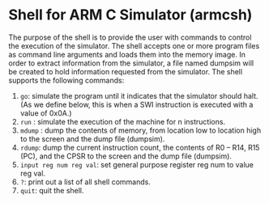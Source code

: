 # Shell for ARM C Simulator (armcsh)

The purpose of the shell is to provide the user with commands to control the execution of the simulator.
The shell accepts one or more program files as command line arguments and loads them into the memory
image. In order to extract information from the simulator, a file named dumpsim will be created to hold
information requested from the simulator. The shell supports the following commands:

1. `go`: simulate the program until it indicates that the simulator should halt. (As we define below, this is when a SWI instruction is executed with a value of 0x0A.)
2. `run` <n>: simulate the execution of the machine for n instructions.
3. `mdump` <low> <high>: dump the contents of memory, from location low to location high to the screen and the dump file (dumpsim).
4. `rdump`: dump the current instruction count, the contents of R0 – R14, R15 (PC), and the CPSR to the screen and the dump file (dumpsim).
5. `input reg num reg val`: set general purpose register reg num to value reg val.
6. `?`: print out a list of all shell commands.
7. `quit`: quit the shell.
